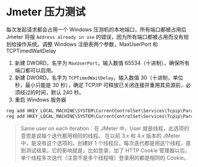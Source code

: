 <a name="QXW3Z"></a>
# Jmeter 压力测试
每次发起请求都会占用一个 Windows 压测机的本地端口，所有端口都被占用后 Jmeter 将报 `Address already in use` 的错误，因为所有端口都被占用而没有规划给操作系统。调整 Windows 注册表两个参数，MaxUserPort 和 TCPTimedWaitDelay

1. 新建 DWORD，名字为 `MaxUserPort`，输入数值 65534（十进制），确保所有端口都可以启用。
2. 新建 DWORD，名字为 `TCPTimedWaitDelay`，输入数值 30（十进制，单位秒，最小只能是 30 秒），确定 TCP/IP 可释放已关闭连接并重用其资源前，必须经过的时间，默认 240 秒。
3. 重启 Windows 服务器
```typescript
reg add HKEY_LOCAL_MACHINE\SYSTEM\CurrentControlSet\Services\Tcpip\Parameters\ /v MaxUserPort /d 65534 /t REG_DWORD /f
reg add HKEY_LOCAL_MACHINE\SYSTEM\CurrentControlSet\Services\Tcpip\Parameters\ /v TCPTimedWaitDelay /d 30 /t REG_DWORD /f
```
> Same user on each iteration：在 JMeter 中，User 就是线程，此选项的意思是说每个迭代都用相同的线程。
> 在以前 3.x 和 4.x 版本的 JMeter 中，是没有这个选项的。创建好 1 个线程后，每次迭代都是用这个线程，直到测试结束。它的影响就是，比如登录，加了 HTTP Cookie 管理器以后，单个线程多次迭代（注意不是多个线程哦）登录用的都是相同的 Cookie。

